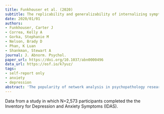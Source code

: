 ```yaml
---
title: Funkhouser et al. (2020)
subtitle: The replicability and generalizability of internalizing symptom networks across five samples
date: 2020/01/01
authors:
- Funkhouser, Carter J
- Correa, Kelly A
- Gorka, Stephanie M
- Nelson, Brady D
- Phan, K Luan
- Shankman, Stewart A
journal: J. Abnorm. Psychol.
paper_url: https://doi.org/10.1037/abn0000496
data_url: https://osf.io/k7yuz/
tags:
- self-report only
- anxiety
- depression
abstract: 'The popularity of network analysis in psychopathology research has increased exponentially in recent years. Yet, little research has examined the replicability of cross-sectional psychopathology network models, and those that have used single items for symptoms rather than multiitem scales. The present study therefore examined the replicability and generalizability of regularized partial correlation networks of internalizing symptoms within and across 5 samples (total N = 2,573) using the Inventory for Depression and Anxiety Symptoms, a factor analytically derived measure of individual internalizing symptoms. As different metrics may yield different conclusions about the replicability of network parameters, we examined both global and specific metrics of similarity between networks. Correlations within and between nonclinical samples suggested considerable global similarities in network structure (rss = .53-.87) and centrality strength (rss = .37-.86), but weaker similarities in network structure (rss = .36-.66) and centrality (rss = .04-.54) between clinical and nonclinical samples. Global strength (i.e., connectivity) did not significantly differ across all 5 networks and few edges (0-5.5%) significantly differed between networks. Specific metrics of similarity indicated that, on average, approximately 80% of edges were consistently estimated within and between all 5 samples. The most central symptom (i.e., dysphoria) was consistent within and across samples, but there were few other matches in centrality rank-order. In sum, there were considerable similarities in network structure, the presence and sign of individual edges, and the most central symptom within and across internalizing symptom networks estimated from nonclinical samples, but global metrics suggested network structure and symptom centrality had weak to moderate generalizability from nonclinical to clinical samples. (PsycINFO Database Record (c) 2020 APA, all rights reserved).'
---
```


Data from a study in which N=2,573 participants completed the the Inventory for Depression and Anxiety Symptoms (IDAS).
